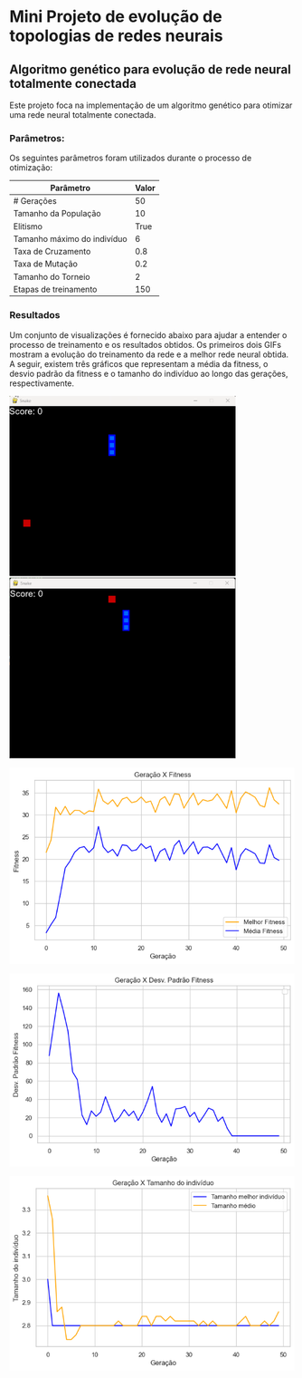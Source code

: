 # Mini Projeto de evolução de topologias de redes neurais

## Algoritmo genético para evolução de rede neural totalmente conectada

Este projeto foca na implementação de um algoritmo genético para otimizar uma rede neural totalmente conectada.


### Parâmetros:

Os seguintes parâmetros foram utilizados durante o processo de otimização:

| Parâmetro  | Valor |
| ------------- | ------------- |
| # Gerações  | 50  |
| Tamanho da População  | 10  |
| Elitismo  | True  |
| Tamanho máximo do indivíduo  | 6  |
| Taxa de Cruzamento  | 0.8  |
| Taxa de Mutação    | 0.2  |
| Tamanho do Torneio  | 2  |
| Etapas de treinamento  | 150  |


### Resultados

Um conjunto de visualizações é fornecido abaixo para ajudar a entender o processo de treinamento e os resultados obtidos. Os primeiros dois GIFs mostram a evolução do treinamento da rede e a melhor rede neural obtida. A seguir, existem três gráficos que representam a média da fitness, o desvio padrão da fitness e o tamanho do indivíduo ao longo das gerações, respectivamente.

<p float="left">
  <img src="https://github.com/DiegoHMM/ComputacaoNatural/blob/main/MiniProjeto/Assets/train_gif.gif" width="400" style="margin-right:80px;" />
  <img src="https://github.com/DiegoHMM/ComputacaoNatural/blob/main/MiniProjeto/Assets/best_one.gif" width="400" /> 
</p>


![](MiniProjeto/Assets/avg_best_fitness.png)


![](MiniProjeto/Assets/std_fit.png)


![](MiniProjeto/Assets/indiv_size.png)
